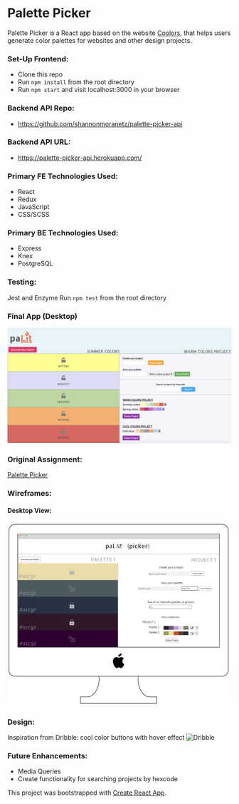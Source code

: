 # Palette Picker
Palette Picker is a React app based on the website [Coolors](https://coolors.co/app), that helps users generate color palettes for websites and other design projects. 

### Set-Up Frontend:
- Clone this repo
- Run `npm install` from the root directory  
- Run `npm start` and visit localhost:3000 in your browser

### Backend API Repo:
- https://github.com/shannonmoranetz/palette-picker-api

### Backend API URL:
- https://palette-picker-api.herokuapp.com/

### Primary FE Technologies Used:
* React
* Redux
* JavaScript
* CSS/SCSS

### Primary BE Technologies Used:
* Express
* Knex
* PostgreSQL

### Testing:
Jest and Enzyme
Run `npm test` from the root directory  

### Final App (Desktop)
![Screenshot-desktop](pallit_picker_desktop.png)

### Original Assignment: 
[Palette Picker](http://frontend.turing.io/projects/palette-picker.html)  

### Wireframes:
#### Desktop View:
![Wireframes-desktop](pallit_picker_ss.png)

### Design:
Inspiration from Dribble: cool color buttons with hover effect
![Dribble](https://dribbble.com/shots/6229834-Language-learning-iOS-app)

### Future Enhancements:
- Media Queries
- Create functionality for searching projects by hexcode

This project was bootstrapped with [Create React App](https://github.com/facebook/create-react-app).
